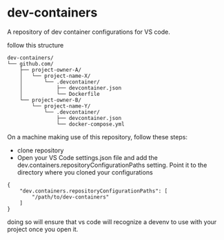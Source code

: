 # dev-containers
A repository of dev container configurations for VS code.

follow this structure

```
dev-containers/
└── github.com/
    ├── project-owner-A/
    │   └── project-name-X/
    │       └── .devcontainer/
    │           ├── devcontainer.json
    │           └── Dockerfile
    └── project-owner-B/
        └── project-name-Y/
            └── .devcontainer/
                ├── devcontainer.json
                └── docker-compose.yml
```

On a machine making use of this repository, follow these steps:

- clone repository
- Open your VS Code settings.json file and add the dev.containers.repositoryConfigurationPaths setting. Point it to the directory where you cloned your configurations

```
{
    "dev.containers.repositoryConfigurationPaths": [
        "/path/to/dev-containers"
    ]
}
```

doing so will ensure that vs code will recognize a devenv to use with your project once you open it.

